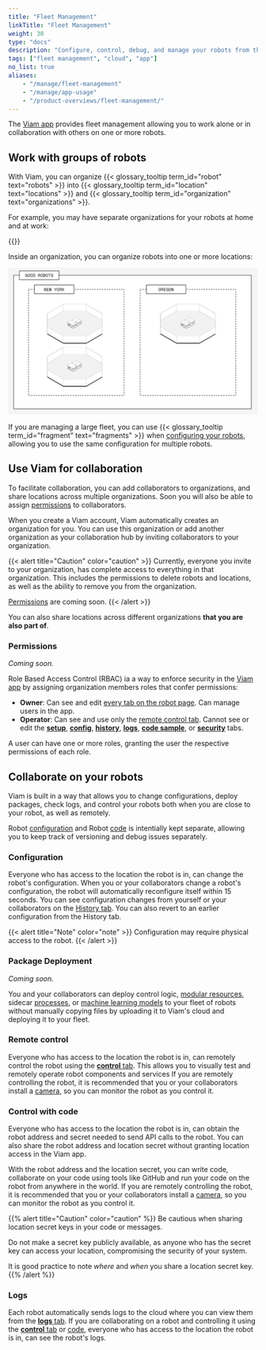 ```yaml
---
title: "Fleet Management"
linkTitle: "Fleet Management"
weight: 30
type: "docs"
description: "Configure, control, debug, and manage your robots from the cloud at app.viam.com on your own or with a team."
tags: ["fleet management", "cloud", "app"]
no_list: true
aliases:
    - "/manage/fleet-management"
    - "/manage/app-usage"
    - "/product-overviews/fleet-management/"
---
```


The [Viam app](https://app.viam.com) provides fleet management allowing you to work alone or in collaboration with others on one or more robots.

## Work with groups of robots

With Viam, you can organize {{< glossary_tooltip term_id="robot" text="robots" >}} into {{< glossary_tooltip term_id="location" text="locations" >}} and {{< glossary_tooltip term_id="organization" text="organizations" >}}.

For example, you may have separate organizations for your robots at home and at work:

{{<gif webm_src="../img/organizations.webm" mp4_src="../img/organizations.mp4" alt="An organization for personal robots and one for work robots.">}}

Inside an organization, you can organize robots into one or more locations:

![An image of two locations, New York, and Chicago, in one organization, Good Robots](../img/locations.png)

If you are managing a large fleet, you can use {{< glossary_tooltip term_id="fragment" text="fragments" >}} when [configuring your robots](../configuration), allowing you to use the same configuration for multiple robots.

## Use Viam for collaboration

To facilitate collaboration, you can add collaborators to organizations, and share locations across multiple organizations. Soon you will also be able to assign [permissions](#permissions) to collaborators.

When you create a Viam account, Viam automatically creates an organization for you.
You can use this organization or add another organization as your collaboration hub by inviting collaborators to your organization.

{{< alert title="Caution" color="caution" >}}
Currently, everyone you invite to your organization, has complete access to everything in that organization.
This includes the permissions to delete robots and locations, as well as the ability to remove you from the organization.

[Permissions](#permissions) are coming soon.
{{< /alert >}}

You can also share locations across different organizations **that you are also part of**.

### Permissions

_Coming soon._

Role Based Access Control (RBAC) ia a way to enforce security in the [Viam app](https://app.viam.com) by assigning organization members roles that confer permissions:

- **Owner**: Can see and edit [every tab on the robot page](robots/#navigating-the-robot-page).
  Can manage users in the app.
- **Operator**: Can see and use only the [remote control tab](robots/#control).
  Cannot see or edit the [**setup**](robots/#setup), [**config**](robots#configuration), [**history**](robots/#history), [**logs**](robots/#logs), [**code sample**](robots/#code-sample), or [**security**](robots/#security) tabs.

A user can have one or more roles, granting the user the respective permissions of each role.

## Collaborate on your robots

Viam is built in a way that allows you to change configurations, deploy packages, check logs, and control your robots both when you are close to your robot, as well as remotely.

Robot [configuration](robots/#configuration) and Robot [code](#control-with-code) is intentially kept separate, allowing you to keep track of versioning and debug issues separately.

### Configuration

Everyone who has access to the location the robot is in, can change the robot's configuration.
When you or your collaborators change a robot's configuration, the robot will automatically reconfigure itself within 15 seconds.
You can see configuration changes from yourself or your collaborators on the [History tab](robots/#history).
You can also revert to an earlier configuration from the History tab.

{{< alert title="Note" color="note" >}}
Configuration may require physical access to the robot.
{{< /alert >}}

### Package Deployment

_Coming soon._

You and your collaborators can deploy control logic, [modular resources](/program/extend/modular-resources/), sidecar [processes](../configuration/#processes), or [machine learning models](../../services/ml/) to your fleet of robots without manually copying files by uploading it to Viam's cloud and deploying it to your fleet.

### Remote control

Everyone who has access to the location the robot is in, can remotely control the robot using the [**control** tab](robots/#control).
This allows you to visually test and remotely operate robot components and services
If you are remotely controlling the robot, it is recommended that you or your collaborators install a [camera](/components/camera), so you can monitor the robot as you control it.

### Control with code

Everyone who has access to the location the robot is in, can obtain the robot address and secret needed to send API calls to the robot.
You can also share the robot address and location secret without granting location access in the Viam app.

With the robot address and the location secret, you can write code, collaborate on your code using tools like GitHub and run your code on the robot from anywhere in the world.
If you are remotely controlling the robot, it is recommended that you or your collaborators install a [camera](/components/camera), so you can monitor the robot as you control it.

{{% alert title="Caution" color="caution" %}}
Be cautious when sharing location secret keys in your code or messages.

Do not make a secret key publicly available, as anyone who has the secret key can access your location, compromising the security of your system.

It is good practice to note _where_ and _when_ you share a location secret key.
{{% /alert %}}

### Logs

Each robot automatically sends logs to the cloud where you can view them from the [**logs** tab](robots/#logs).
If you are collaborating on a robot and controlling it using the [**control** tab](robots/#control) or [code](#control-with-code), everyone who has access to the location the robot is in, can see the robot's logs.

